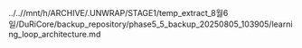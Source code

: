 ../..//mnt/h/ARCHIVE/.UNWRAP/STAGE1/temp_extract_8월6일/DuRiCore/backup_repository/phase5_5_backup_20250805_103905/learning_loop_architecture.md